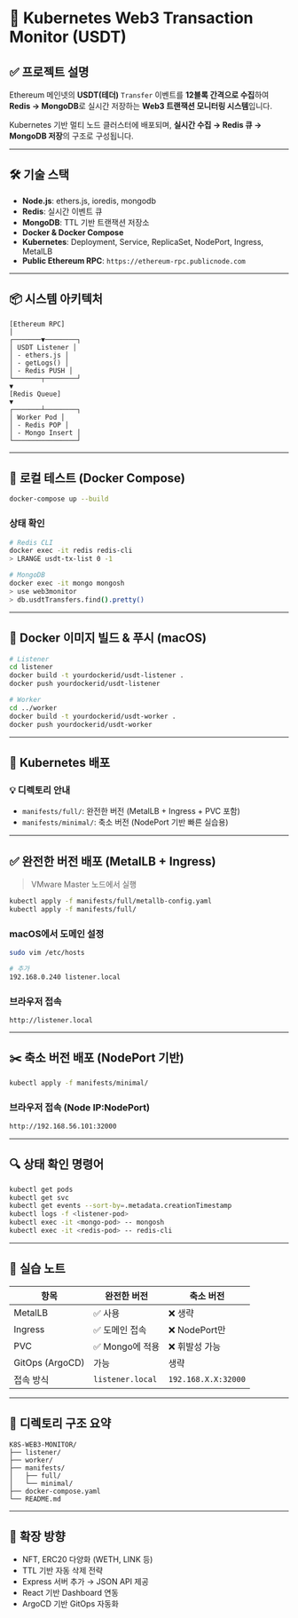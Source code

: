# 📡 Kubernetes Web3 Transaction Monitor (USDT)

## ✅ 프로젝트 설명

Ethereum 메인넷의 **USDT(테더)** `Transfer` 이벤트를 **12블록 간격으로 수집**하여
**Redis → MongoDB**로 실시간 저장하는 **Web3 트랜잭션 모니터링 시스템**입니다.

Kubernetes 기반 멀티 노드 클러스터에 배포되며, **실시간 수집 → Redis 큐 → MongoDB 저장**의 구조로 구성됩니다.

---

## 🛠️ 기술 스택

- **Node.js**: ethers.js, ioredis, mongodb
- **Redis**: 실시간 이벤트 큐
- **MongoDB**: TTL 기반 트랜잭션 저장소
- **Docker & Docker Compose**
- **Kubernetes**: Deployment, Service, ReplicaSet, NodePort, Ingress, MetalLB
- **Public Ethereum RPC**: `https://ethereum-rpc.publicnode.com`

---

## 📦 시스템 아키텍처

```
[Ethereum RPC]
│
┌───────▼────────┐
│ USDT Listener │
│ - ethers.js │
│ - getLogs() │
│ - Redis PUSH │
└───────┬────────┘
▼
[Redis Queue]
▼
┌───────┴────────┐
│ Worker Pod │
│ - Redis POP │
│ - Mongo Insert │
└────────────────┘

```

---

## 🧪 로컬 테스트 (Docker Compose)

```bash
docker-compose up --build
```

### 상태 확인

```bash
# Redis CLI
docker exec -it redis redis-cli
> LRANGE usdt-tx-list 0 -1

# MongoDB
docker exec -it mongo mongosh
> use web3monitor
> db.usdtTransfers.find().pretty()
```

---

## 🐳 Docker 이미지 빌드 & 푸시 (macOS)

```bash
# Listener
cd listener
docker build -t yourdockerid/usdt-listener .
docker push yourdockerid/usdt-listener

# Worker
cd ../worker
docker build -t yourdockerid/usdt-worker .
docker push yourdockerid/usdt-worker
```

---

## 🚀 Kubernetes 배포

### 💡 디렉토리 안내

- `manifests/full/`: 완전한 버전 (MetalLB + Ingress + PVC 포함)
- `manifests/minimal/`: 축소 버전 (NodePort 기반 빠른 실습용)

---

## ✅ 완전한 버전 배포 (MetalLB + Ingress)

> VMware Master 노드에서 실행

```bash
kubectl apply -f manifests/full/metallb-config.yaml
kubectl apply -f manifests/full/
```

### macOS에서 도메인 설정

```bash
sudo vim /etc/hosts

# 추가
192.168.0.240 listener.local
```

### 브라우저 접속

```
http://listener.local
```

---

## ✂️ 축소 버전 배포 (NodePort 기반)

```bash
kubectl apply -f manifests/minimal/
```

### 브라우저 접속 (Node IP\:NodePort)

```bash
http://192.168.56.101:32000
```

---

## 🔍 상태 확인 명령어

```bash
kubectl get pods
kubectl get svc
kubectl get events --sort-by=.metadata.creationTimestamp
kubectl logs -f <listener-pod>
kubectl exec -it <mongo-pod> -- mongosh
kubectl exec -it <redis-pod> -- redis-cli
```

---

## 🧠 실습 노트

| 항목            | 완전한 버전      | 축소 버전           |
| --------------- | ---------------- | ------------------- |
| MetalLB         | ✅ 사용          | ❌ 생략             |
| Ingress         | ✅ 도메인 접속   | ❌ NodePort만       |
| PVC             | ✅ Mongo에 적용  | ❌ 휘발성 가능      |
| GitOps (ArgoCD) | 가능             | 생략                |
| 접속 방식       | `listener.local` | `192.168.X.X:32000` |

---

## 📁 디렉토리 구조 요약

```
K8S-WEB3-MONITOR/
├── listener/
├── worker/
├── manifests/
│   ├── full/
│   └── minimal/
├── docker-compose.yaml
└── README.md
```

---

## 🎯 확장 방향

- NFT, ERC20 다양화 (WETH, LINK 등)
- TTL 기반 자동 삭제 전략
- Express 서버 추가 → JSON API 제공
- React 기반 Dashboard 연동
- ArgoCD 기반 GitOps 자동화
